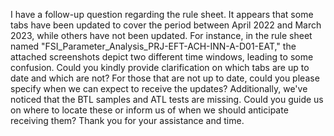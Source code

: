 I have a follow-up question regarding the rule sheet. It appears that some tabs have been updated to cover the period between April 2022 and March 2023, while others have not been updated. For instance, in the rule sheet named "FSI_Parameter_Analysis_PRJ-EFT-ACH-INN-A-D01-EAT," the attached screenshots depict two different time windows, leading to some confusion. Could you kindly provide clarification on which tabs are up to date and which are not? For those that are not up to date, could you please specify when we can expect to receive the updates? Additionally, we've noticed that the BTL samples and ATL tests are missing. Could you guide us on where to locate these or inform us of when we should anticipate receiving them? Thank you for your assistance and time.
